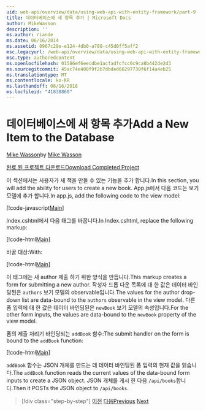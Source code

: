 ```yaml
---
uid: web-api/overview/data/using-web-api-with-entity-framework/part-9
title: 데이터베이스에 새 항목 추가 | Microsoft Docs
author: MikeWasson
description: ''
ms.author: riande
ms.date: 06/16/2014
ms.assetid: 0967c29e-e124-4db0-a788-c45d0ff5aff2
msc.legacyurl: /web-api/overview/data/using-web-api-with-entity-framework/part-9
msc.type: authoredcontent
ms.openlocfilehash: 01586ef6eecdbe1acfadfcfcc0c9ca8b442de2d3
ms.sourcegitcommit: 45ac74e400f9f2b7dbded66297730f6f14a4eb25
ms.translationtype: MT
ms.contentlocale: ko-KR
ms.lasthandoff: 08/16/2018
ms.locfileid: "41838860"
---
```

<a name="add-a-new-item-to-the-database"></a><span data-ttu-id="acf7b-102">데이터베이스에 새 항목 추가</span><span class="sxs-lookup"><span data-stu-id="acf7b-102">Add a New Item to the Database</span></span>
====================
<span data-ttu-id="acf7b-103">[Mike Wasson](https://github.com/MikeWasson)</span><span class="sxs-lookup"><span data-stu-id="acf7b-103">by [Mike Wasson](https://github.com/MikeWasson)</span></span>

[<span data-ttu-id="acf7b-104">완료 된 프로젝트 다운로드</span><span class="sxs-lookup"><span data-stu-id="acf7b-104">Download Completed Project</span></span>](https://github.com/MikeWasson/BookService)

<span data-ttu-id="acf7b-105">이 섹션에서는 사용자가 새 책을 만들 수 있는 기능을 추가 합니다.</span><span class="sxs-lookup"><span data-stu-id="acf7b-105">In this section, you will add the ability for users to create a new book.</span></span> <span data-ttu-id="acf7b-106">App.js에서 다음 코드는 보기 모델에 추가 합니다.</span><span class="sxs-lookup"><span data-stu-id="acf7b-106">In app.js, add the following code to the view model:</span></span>

[!code-javascript[Main](part-9/samples/sample1.js)]

<span data-ttu-id="acf7b-107">Index.cshtml에서 다음 태그를 바꿉니다.</span><span class="sxs-lookup"><span data-stu-id="acf7b-107">In Index.cshtml, replace the following markup:</span></span>

[!code-html[Main](part-9/samples/sample2.html)]

<span data-ttu-id="acf7b-108">바꿀 대상:</span><span class="sxs-lookup"><span data-stu-id="acf7b-108">With:</span></span>

[!code-html[Main](part-9/samples/sample3.html)]

<span data-ttu-id="acf7b-109">이 태그에는 새 author 제출 하기 위한 양식을 만듭니다.</span><span class="sxs-lookup"><span data-stu-id="acf7b-109">This markup creates a form for submitting a new author.</span></span> <span data-ttu-id="acf7b-110">작성자 드롭 다운 목록에 대 한 값은 데이터 바인딩된은 `authors` 보기 모델의 observable입니다.</span><span class="sxs-lookup"><span data-stu-id="acf7b-110">The values for the author drop-down list are data-bound to the `authors` observable in the view model.</span></span> <span data-ttu-id="acf7b-111">다른 폼 입력에 대 한 값은 데이터 바인딩된은 `newBook` 보기 모델의 속성입니다.</span><span class="sxs-lookup"><span data-stu-id="acf7b-111">For the other form inputs, the values are data-bound to the `newBook` property of the view model.</span></span>

<span data-ttu-id="acf7b-112">폼의 제출 처리기 바인딩되는 `addBook` 함수:</span><span class="sxs-lookup"><span data-stu-id="acf7b-112">The submit handler on the form is bound to the `addBook` function:</span></span>

[!code-html[Main](part-9/samples/sample4.html)]

<span data-ttu-id="acf7b-113">`addBook` 함수는 JSON 개체를 만드는 데 데이터 바인딩된 폼 입력의 현재 값을 읽습니다.</span><span class="sxs-lookup"><span data-stu-id="acf7b-113">The `addBook` function reads the current values of the data-bound form inputs to create a JSON object.</span></span> <span data-ttu-id="acf7b-114">JSON 개체를 게시 한 다음 `/api/books`합니다.</span><span class="sxs-lookup"><span data-stu-id="acf7b-114">Then it POSTs the JSON object to `/api/books`.</span></span>

> [!div class="step-by-step"]
> <span data-ttu-id="acf7b-115">[이전](part-8.md)
> [다음](part-10.md)</span><span class="sxs-lookup"><span data-stu-id="acf7b-115">[Previous](part-8.md)
[Next](part-10.md)</span></span>
